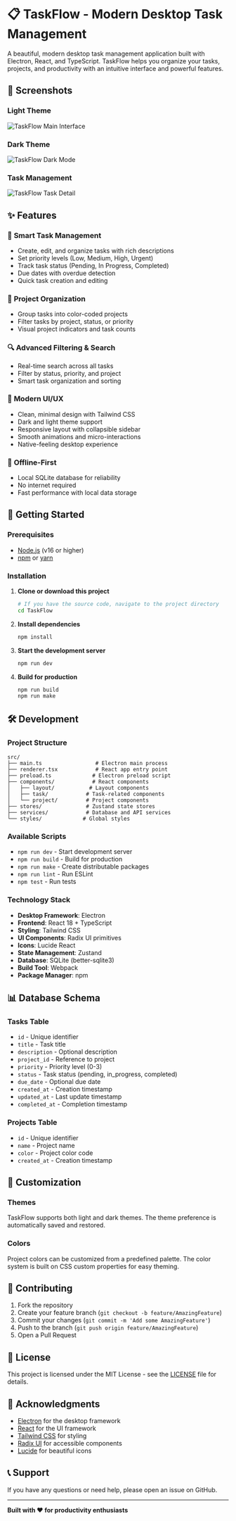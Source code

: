 # 📋 TaskFlow - Modern Desktop Task Management

A beautiful, modern desktop task management application built with Electron, React, and TypeScript. TaskFlow helps you organize your tasks, projects, and productivity with an intuitive interface and powerful features.

## 📸 Screenshots

### Light Theme
![TaskFlow Main Interface](./assets/screenshots/taskflow-main.png)

### Dark Theme
![TaskFlow Dark Mode](./assets/screenshots/taskflow-dark.png)

### Task Management
![TaskFlow Task Detail](./assets/screenshots/taskflow-task-detail.png)

## ✨ Features

### 🎯 **Smart Task Management**
- Create, edit, and organize tasks with rich descriptions
- Set priority levels (Low, Medium, High, Urgent)
- Track task status (Pending, In Progress, Completed)
- Due dates with overdue detection
- Quick task creation and editing

### 📁 **Project Organization**
- Group tasks into color-coded projects
- Filter tasks by project, status, or priority
- Visual project indicators and task counts

### 🔍 **Advanced Filtering & Search**
- Real-time search across all tasks
- Filter by status, priority, and project
- Smart task organization and sorting

### 🎨 **Modern UI/UX**
- Clean, minimal design with Tailwind CSS
- Dark and light theme support
- Responsive layout with collapsible sidebar
- Smooth animations and micro-interactions
- Native-feeling desktop experience

### 💾 **Offline-First**
- Local SQLite database for reliability
- No internet required
- Fast performance with local data storage

## 🚀 Getting Started

### Prerequisites
- [Node.js](https://nodejs.org/) (v16 or higher)
- [npm](https://www.npmjs.com/) or [yarn](https://yarnpkg.com/)

### Installation

1. **Clone or download this project**
   ```bash
   # If you have the source code, navigate to the project directory
   cd TaskFlow
   ```

2. **Install dependencies**
   ```bash
   npm install
   ```

3. **Start the development server**
   ```bash
   npm run dev
   ```

4. **Build for production**
   ```bash
   npm run build
   npm run make
   ```

## 🛠️ Development

### Project Structure
```
src/
├── main.ts                 # Electron main process
├── renderer.tsx            # React app entry point
├── preload.ts             # Electron preload script
├── components/            # React components
│   ├── layout/           # Layout components
│   ├── task/            # Task-related components
│   └── project/         # Project components
├── stores/              # Zustand state stores
├── services/            # Database and API services
└── styles/             # Global styles
```

### Available Scripts

- `npm run dev` - Start development server
- `npm run build` - Build for production
- `npm run make` - Create distributable packages
- `npm run lint` - Run ESLint
- `npm test` - Run tests

### Technology Stack

- **Desktop Framework**: Electron
- **Frontend**: React 18 + TypeScript
- **Styling**: Tailwind CSS
- **UI Components**: Radix UI primitives
- **Icons**: Lucide React
- **State Management**: Zustand
- **Database**: SQLite (better-sqlite3)
- **Build Tool**: Webpack
- **Package Manager**: npm

## 📊 Database Schema

### Tasks Table
- `id` - Unique identifier
- `title` - Task title
- `description` - Optional description
- `project_id` - Reference to project
- `priority` - Priority level (0-3)
- `status` - Task status (pending, in_progress, completed)
- `due_date` - Optional due date
- `created_at` - Creation timestamp
- `updated_at` - Last update timestamp
- `completed_at` - Completion timestamp

### Projects Table
- `id` - Unique identifier
- `name` - Project name
- `color` - Project color code
- `created_at` - Creation timestamp

## 🎨 Customization

### Themes
TaskFlow supports both light and dark themes. The theme preference is automatically saved and restored.

### Colors
Project colors can be customized from a predefined palette. The color system is built on CSS custom properties for easy theming.

## 🤝 Contributing

1. Fork the repository
2. Create your feature branch (`git checkout -b feature/AmazingFeature`)
3. Commit your changes (`git commit -m 'Add some AmazingFeature'`)
4. Push to the branch (`git push origin feature/AmazingFeature`)
5. Open a Pull Request

## 📝 License

This project is licensed under the MIT License - see the [LICENSE](LICENSE) file for details.

## 🙏 Acknowledgments

- [Electron](https://www.electronjs.org/) for the desktop framework
- [React](https://reactjs.org/) for the UI framework
- [Tailwind CSS](https://tailwindcss.com/) for styling
- [Radix UI](https://www.radix-ui.com/) for accessible components
- [Lucide](https://lucide.dev/) for beautiful icons

## 📞 Support

If you have any questions or need help, please open an issue on GitHub.

---

**Built with ❤️ for productivity enthusiasts**
